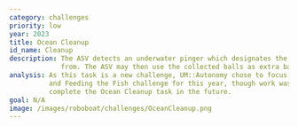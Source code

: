```yaml
---
category: challenges
priority: low
year: 2023
title: Ocean Cleanup
id_name: Cleanup
description: The ASV detects an underwater pinger which designates the area to collect "debris" (raquetballs) 
             from. The ASV may then use the collected balls as extra balls in the Feed the Fish challenge.
analysis: As this task is a new challenge, UM::Autonomy chose to focus on completing the Ponce de Leon challenge 
          and Feeding the Fish challenge for this year, though work was done throughout the year to
          complete the Ocean Cleanup task in the future.
goal: N/A
image: /images/roboboat/challenges/OceanCleanup.png
---
```

